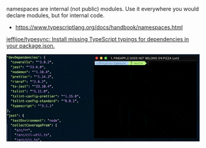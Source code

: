 namespaces are internal (not public) modules. Use it everywhere you would declare modules, but for internal code.
- https://www.typescriptlang.org/docs/handbook/namespaces.html


[jeffijoe/typesync: Install missing TypeScript typings for dependencies in your package.json.](https://github.com/jeffijoe/typesync)

![](https://github.com/jeffijoe/typesync/blob/master/typesync.gif?raw=true)